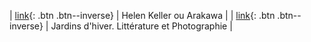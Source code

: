| [link](https://www.academia.edu/40347892/Helen_Keller_ou_Arakawa){: .btn .btn--inverse} | Helen Keller ou Arakawa |
| [link](https://www.academia.edu/40347851/Jardins_dhiver_Litt%C3%A9rature_et_Photographie){: .btn .btn--inverse} | Jardins d'hiver. Littérature et Photographie |

